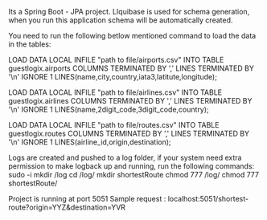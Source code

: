 Its a Spring Boot - JPA project.
LIquibase is used for schema generation, when you run this application schema will be automatically created.

You need to run the following betlow mentioned command to load the data in the tables: 

LOAD DATA LOCAL INFILE "path to file/airports.csv"
INTO TABLE guestlogix.airports
COLUMNS TERMINATED BY ','
LINES TERMINATED BY '\n'
IGNORE 1 LINES(name,city,country,iata3,latitute,longitude);


LOAD DATA LOCAL INFILE "path to file/airlines.csv"
INTO TABLE guestlogix.airlines
COLUMNS TERMINATED BY ','
LINES TERMINATED BY '\n'
IGNORE 1 LINES(name,2digit_code,3digit_code,country);


LOAD DATA LOCAL INFILE "path to file/routes.csv"
INTO TABLE guestlogix.routes
COLUMNS TERMINATED BY ','
LINES TERMINATED BY '\n'
IGNORE 1 LINES(airline_id,origin,destination);


Logs are created and pushed to a log folder, if your system need extra permission to make logback up and running, run the following commands:
sudo -i
mkdir /log
cd /log/
mkdir shortestRoute
chmod 777 /log/
chmod 777 shortestRoute/


Project is running at port 5051
Sample request : localhost:5051/shortest-route?origin=YYZ&destination=YVR